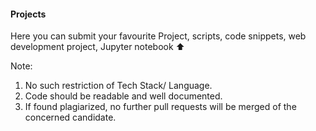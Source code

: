 #### Projects

Here you can submit your favourite Project, scripts, code snippets, web development project, Jupyter notebook :arrow_up:

Note:

1.  No such restriction of Tech Stack/ Language.
2.  Code should be readable and well documented.
3.  If found plagiarized, no further pull requests will be merged of the concerned candidate.

